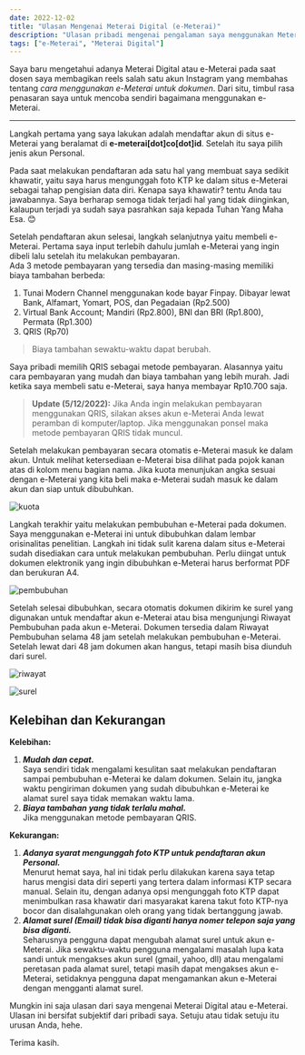 ```yaml
---
date: 2022-12-02
title: "Ulasan Mengenai Meterai Digital (e-Meterai)"
description: "Ulasan pribadi mengenai pengalaman saya menggunakan Meterai Digital (e-Meterai)."
tags: ["e-Meterai", "Meterai Digital"]
---
```

Saya baru mengetahui adanya Meterai Digital atau e-Meterai pada saat dosen saya membagikan reels salah satu akun Instagram yang membahas tentang *cara menggunakan e-Meterai untuk dokumen*. Dari situ, timbul rasa penasaran saya untuk mencoba sendiri bagaimana menggunakan e-Meterai.

---
Langkah pertama yang saya lakukan adalah mendaftar akun di situs e-Meterai yang beralamat di **e-meterai[dot]co[dot]id**. Setelah itu saya pilih jenis akun Personal.

Pada saat melakukan pendaftaran ada satu hal yang membuat saya sedikit khawatir, yaitu saya harus mengunggah foto KTP ke dalam situs e-Meterai sebagai tahap pengisian data diri. Kenapa saya khawatir? tentu Anda tau jawabannya. Saya berharap semoga tidak terjadi hal yang tidak diinginkan, kalaupun terjadi ya sudah saya pasrahkan saja kepada Tuhan Yang Maha Esa. 😊

Setelah pendaftaran akun selesai, langkah selanjutnya yaitu membeli e-Meterai. Pertama saya input terlebih dahulu jumlah e-Meterai yang ingin dibeli lalu setelah itu melakukan pembayaran.  
Ada 3 metode pembayaran yang tersedia dan masing-masing memiliki biaya tambahan berbeda:
1. Tunai Modern Channel menggunakan kode bayar Finpay. Dibayar lewat Bank, Alfamart, Yomart, POS, dan Pegadaian (Rp2.500)
2. Virtual Bank Account; Mandiri (Rp2.800), BNI dan BRI (Rp1.800), Permata (Rp1.300)
3. QRIS (Rp70)
> Biaya tambahan sewaktu-waktu dapat berubah.

Saya pribadi memilih QRIS sebagai metode pembayaran. Alasannya yaitu cara pembayaran yang mudah dan biaya tambahan yang lebih murah. Jadi ketika saya membeli satu e-Meterai, saya hanya membayar Rp10.700 saja.

> **Update (5/12/2022):** Jika Anda ingin melakukan pembayaran menggunakan QRIS, silakan akses akun e-Meterai Anda lewat peramban di komputer/laptop. Jika menggunakan ponsel maka metode pembayaran QRIS tidak muncul.

Setelah melakukan pembayaran secara otomatis e-Meterai masuk ke dalam akun. Untuk melihat ketersediaan e-Meterai bisa dilihat pada pojok kanan atas di kolom menu bagian nama. Jika kuota menunjukan angka sesuai dengan e-Meterai yang kita beli maka e-Meterai sudah masuk ke dalam akun dan siap untuk dibubuhkan.

![kuota](/img/posts/1/kuota.png)

Langkah terakhir yaitu melakukan pembubuhan e-Meterai pada dokumen. Saya menggunakan e-Meterai ini untuk dibubuhkan dalam lembar orisinalitas penelitian. Langkah ini tidak sulit karena dalam situs e-Meterai sudah disediakan cara untuk melakukan pembubuhan. Perlu diingat untuk dokumen elektronik yang ingin dibubuhkan e-Meterai harus berformat PDF dan berukuran A4.

![pembubuhan](/img/posts/1/pembubuhan.png)

Setelah selesai dibubuhkan, secara otomatis dokumen dikirim ke surel yang digunakan untuk mendaftar akun e-Meterai atau bisa mengunjungi Riwayat Pembubuhan pada akun e-Meterai. Dokumen tersedia dalam Riwayat Pembubuhan selama 48 jam setelah melakukan pembubuhan e-Meterai. Setelah lewat dari 48 jam dokumen akan hangus, tetapi masih bisa diunduh dari surel.

![riwayat](/img/posts/1/riwayat-pembubuhan.png)

![surel](/img/posts/1/surel.png)

## Kelebihan dan Kekurangan
**Kelebihan:**
1. ***Mudah dan cepat.***  
Saya sendiri tidak mengalami kesulitan saat melakukan pendaftaran sampai pembubuhan e-Meterai ke dalam dokumen. Selain itu, jangka waktu pengiriman dokumen yang sudah dibubuhkan e-Meterai ke alamat surel saya tidak memakan waktu lama.
2. ***Biaya tambahan yang tidak terlalu mahal.***  
Jika menggunakan metode pembayaran QRIS.

**Kekurangan:**
1. ***Adanya syarat mengunggah foto KTP untuk pendaftaran akun Personal.***  
Menurut hemat saya, hal ini tidak perlu dilakukan karena saya tetap harus mengisi data diri seperti yang tertera dalam informasi KTP secara manual. Selain itu, dengan adanya opsi mengunggah foto KTP dapat menimbulkan rasa khawatir dari masyarakat karena takut foto KTP-nya bocor dan disalahgunakan oleh orang yang tidak bertanggung jawab.
2. ***Alamat surel (Email) tidak bisa diganti hanya nomer telepon saja yang bisa diganti.***  
Seharusnya pengguna dapat mengubah alamat surel untuk akun e-Meterai. Jika sewaktu-waktu pengguna mengalami masalah lupa kata sandi untuk mengakses akun surel (gmail, yahoo, dll) atau mengalami peretasan pada alamat surel, tetapi masih dapat mengakses akun e-Meterai, setidaknya pengguna dapat mengamankan akun e-Meterai dengan mengganti alamat surel.

Mungkin ini saja ulasan dari saya mengenai Meterai Digital atau e-Meterai. Ulasan ini bersifat subjektif dari pribadi saya. Setuju atau tidak setuju itu urusan Anda, hehe.

Terima kasih.

